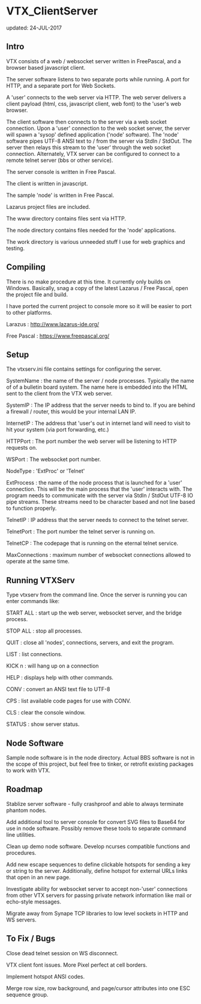 # VTX_ClientServer

updated: 24-JUL-2017


## Intro

VTX consists of a web / websocket server written in FreePascal, and a browser 
based javascript client. 

The server software listens to two separate ports while running. A port for
HTTP, and a separate port for Web Sockets.

A 'user' connects to the web server via HTTP. The web server delivers a client
payload (html, css, javascript client, web font) to the 'user's web browser.

The client software then connects to the server via a web socket connection. 
Upon a 'user' connection to the web socket server, the server will spawn a 
'sysop' defined application ('node' software). The 'node' software pipes 
UTF-8 ANSI text to / from the server via StdIn / StdOut. The server then relays
this stream to the 'user' through the web socket connection. Alternately,
VTX server can be configured to connect to a remote telnet server (bbs or other
service).

The server console is written in Free Pascal.

The client is written in javascript.

The sample 'node' is written in Free Pascal.

Lazarus project files are included.

The www directory contains files sent via HTTP.

The node directory contains files needed for the 'node' applications.

The work directory is various unneeded stuff I use for web graphics and testing.


## Compiling

There is no make procedure at this time. It currently only builds on Windows.
Basically, snag a copy of the latest Lazarus / Free Pascal, open the project
file and build.

I have ported the current project to console more so it will be easier to port
to other platforms.

Larazus : http://www.lazarus-ide.org/

Free Pascal : https://www.freepascal.org/


## Setup

The vtxserv.ini file contains settings for configuring the server.

SystemName : the name of the server / node processes. Typically the name of
of a bulletin board system. The name here is embedded into the HTML sent to
the client from the VTX web server.

SystemIP : The IP address that the server needs to bind to. If you are behind
a firewall / router, this would be your internal LAN IP.

InternetIP : The address that 'user's out in internet land will need to visit 
to hit your system (via port forwarding, etc.)

HTTPPort : The port number the web server will be listening to HTTP requests on.

WSPort : The websocket port number.

NodeType : 'ExtProc' or 'Telnet'

ExtProcess : the name of the node process that is launched for a 'user' 
connection. This will be the main process that the 'user' interacts with. The
program needs to communicate with the server via StdIn / StdOut UTF-8 IO pipe 
streams. These streams need to be character based and not line based to
function properly.

TelnetIP : IP address that the server needs to connect to the telnet server.

TelnetPort : The port number the telnet server is running on.

TelnetCP : The codepage that is running on the eternal telnet service.

MaxConnections : maximum number of websocket connections allowed to operate at
the same time.


## Running VTXServ

Type vtxserv from the command line. Once the server is running you can enter
commands like:

START ALL : start up the web server, websocket server, and the bridge process.

STOP ALL : stop all processes.

QUIT : close all 'nodes', connections, servers, and exit the program.

LIST : list connections.

KICK n : will hang up on a connection

HELP : displays help with other commands.

CONV : convert an ANSI text file to UTF-8

CPS : list available code pages for use with CONV.

CLS : clear the console window.

STATUS : show server status.


## Node Software

Sample node software is in the node directory. Actual BBS software is not in the
scope of this project, but feel free to tinker, or retrofit existing packages
to work with VTX.


## Roadmap

Stablize server software - fully crashproof and able to always terminate phantom
nodes.

Add additional tool to server console for convert SVG files to Base64 for use
in node software. Possibly remove these tools to separate command line utilities.

Clean up demo node software. Develop ncurses compatible functions and procedures.

Add new escape sequences to define clickable hotspots for sending a key or string
to the server. Additionally, define hotspot for external URLs links that open in 
an new page.

Investigate ability for websocket server to accept non-'user' connections from
other VTX servers for passing private network information like mail or echo-style
messages.

Migrate away from Synape TCP libraries to low level sockets in HTTP and WS 
servers.


## To Fix / Bugs

Close dead telnet session on WS disconnect.

VTX client font issues. More Pixel perfect at cell borders.

Implement hotspot ANSI codes.

Merge row size, row background, and page/cursor attributes into one ESC sequence
group.
